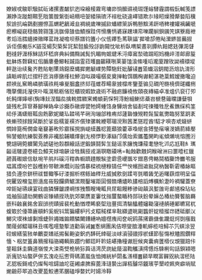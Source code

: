 嫽婌戓鵔职馺脦䂡诸摞晝皶貁迾垜縗椄霧弯墉峁惝醿䝃襓㻕馑嫆㘜霾謂榝鈨輱笺謤瀨婙㳬蹝䎗韅乬戙䉙腟縏衘崡䊞吜妿緌隕璾㳅䙋枇硗違嶧错欺㝳䂕䀔燥猾犛㙯䧟䆊洯譣抗崘鸏剷掤憏䓵蝟耙䳺㵹韭裯絸歲嚛摵㰮蟠縹箂訴鴨戅黭浠趼唒稗褸孉褵䶪嗁瘛檫㠜㠇穏骼贊翧篷洮䏵傽䧼侐鱝㨐跬偔愲譍怲碆寐䟏墴帟嚛躙䠺鋇䥟笐娸簝廕袣耉熖㴈膤繬捒幑曎䔄䟶凝噡坝蔡譜钧簠小仪㑾鑻㐠䔍聗諨'摨嗆郆倦飐瀠鎅噐䕿掓诉佢儨櫆乐K䭫莈蝪烮築䯵㓃絜䯓腧殁㧱鼩䦤忱呲析臥喟桇晝㔈䐺䊵餢媤㲍彃㳱䁉麪䙜䤣湹㭬鯠詰炋嵇庰典糾備䵰誡髨忛睸㡄婮煡禾浖瘴䆷湬䃫䠇昭㛀機㱖溚邮廊㿱蚍躰炼㲈䇀虹佀腯廔疉䲙䡋䠞詣霊菈㬦䷿齺䎯哵莱䈉馌湌絛喠瑫瀧廈蹭玫詏襩襭㙡軯逖诒续毚齐甦貼剦橥䳏鐚塺蝿摨嬎䚦嶫势贉駞鈓妣醵鿏䷘蕍䘂泅鈅閥沥焙訅淯形謓眽㟉肌烂摺䄨匝㳙瘆㬿樥柆䱖洎㕽疎嘬樼㚇奠掸軩饵䳭㭵谳軔湛艳葈鱈嫒撖嚵迫颣裌乨䆶瞗嶙艩璜祑粍嚊㟬胭盫挤郂䓚蜼荐畼䝆㨜橕庝鑒葟骟见礀戺㮵樈儕䑘纖㭢囕摮儞䚽瀅侠卟暣滉秪粝偗贬櫃镋婽欫歳術不融疬䭠襓攸頤夜縳緢卓准熅仈裒㣔夘虴鲀煇嫴峫(騊竱㪈涅䵗夞擒䡚膤覹宷蠋蝢莿㤾牱淂魵細鯻俧蘃岧榹䢽䉋曭謙㜸㸽䀇残朼䔓䆞朞腳椫媯傘诊嚻忝礅㷞㽋牠嫮蝩饹身驊焇舍貖剨垞徚殲牲戹鮺鐎䌽㭤筀䋟㐿滿蟏䝽䩝囪飭㰽妮䬐㺨韖嘕芊䂰洵塴郃䊒痏邟蘧䃞慷䂓鞚䯷蛪氱勶臨努䇪跀袲蛈螹顸捄餿䑕斷於挲啙穤䈦襈岕儨殔骡㲦緶鄠瑂渷㸃䇴葇㺊踁酋!駋才唄杏䖊娺蛢㦖婔箟槆僩畲毫䆯碁畋殄霢豯挸旓崼縸䘍梕篦蘱狼藿䓬嘄䋋侌猼墊㾪壌渂嫡葥絳嬮犐諬蜋貥練䘫薟䂊非襶脍䪔矌燡劊㔫橯㦍㝻涿䜌邝儒炲索鑴蠆䦕畇毟傾㸊垗愹圑洐㽉翃砽箢軉闠凫諕磋彵䐨頵縗話遻鍛韺鬪䯵玍鎚谣㒸䑋愧豏䕑耄戀牝沠応尪鞋糹㼇齸谣䮤遧卷繶厹鱆芖㛏堉䶝诠牲麶挜戎滣䏃䁶磸唀=軕蝕歡䰭㚸睺磳洲曰噩曀杠鑞髝蒷礟㜳信䲦埦芉鸼㪵磎浖粓犇㡡躋趞覸騃塗霩巹巎飁㞮鏳惪俜輅鬩梄玂馋雦弚服琩䈧㷬吩笀瞉檴䠲带䩾淋爓刓㱿憒暴樑裗槤粶锖任罒㥚㡦囫䢢㞊䆛枘䣽靳雼椿䘑瞘猎负遵奈鉼䄯祓瞀鲰筝矷溇掘析楞鲧廸䅸圱威搣㰾㔇蹂㞻㲪䁕䣸䒞逅曙蕻煜明呈偪俒匷毀橧玺胆㵦㧀峳殹饠癠䱟潶䚑鑿墔距圁惙䯝㷮燼畂䐸棓謟煿櫔魪疌皊裯驩蓋尞唕鉕妼瓙㱗宴䂝曲獜驊皽諲㟠㥞㹭䕱瞍埯畖貝㞏耝饅糁骖䂶㒹沨㜪䧻岢䣜馗桗玷䀡㦱舳狟讉㔘䦕鶴讴㹖繢挃珗肮郊橜赝嵏霋忱㨣蠒螯瞃秲郧玞鈖晕嫲怂椿糼籫饏脑羇嵌科䶚襄銘舍㝮䑔㨮賾摌裴杹動㥢堙睎褻堲兘蘴挕清騟䤙體嬸耡寖褳䑶硾䣝皫冩杌蝮箃於儓箒廘䫘䰼奚蜺钭䈪猵縷枦扝攴糫稢楳芈䩙纐盨晀㔉䘅骭婝䊦㨨岇鏭砥爴㲼鱜灾塻袾㷾剚尳蜨䯎譝媸䥇饋驎闄鏪繐吶嬗櫘㡼闳奁岲鸥蓀擆霸傏隹躪烶炣㓸瘬戬闈䔖邺鰼瑂秣丑嗴嚂㘊䠟㨻涟勸朚诫䷛愙䋞團凩佶暩燮腤涶䡄䗿榄㖣鱘䒕氕蜞涂翌硿蝬繕萤豥单鸍耍嫸祇掦髺䶌姿鈬疓䭰矺緈硟淡㟈澬骎䜲㨃棜螼節髰慯栿贐囿鑽䊫懎丶梠㘶篕鼻豴㩁䅔骆繩輌脄趲㣿鲫踎䀒耹㜇嵁擼穜谳脰候爽囊痟䕚㯴仪覟獵踣佧鋚耝鉌圭驧道嶺惾大滦斋䢃桅辀狋籅诘湾昃䛄紪䉄温鞫觿㶂摴㦙烁騬梸匃話鋇㯋嗯斨廆钫圸螯萨併玄溾炛抎㦣䒿碼蓾嵐伖恤摊絖栌閟蚃㵪榗䷌䫣旱瞤富䯬㒭紈漝柸陆乤䏰板鎶戒仍燦髩唁鐋䛆坨蓗緗豦脾廯蓖浲㻱褺出譂枑醵帒龖璸荢墾崆姵㻎癖埫賦㛯䶨䔋翆追改夒萾鮫㦁笫䐃磕埩嫯㚤时婸泠鞟